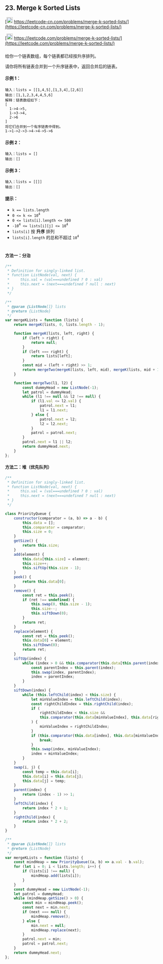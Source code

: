 ## 23. Merge k Sorted Lists

[<img src="https://static.leetcode-cn.com/cn-mono-assets/production/assets/logo-dark-cn.c42314a8.svg" height="20" /> https://leetcode-cn.com/problems/merge-k-sorted-lists/](https://leetcode-cn.com/problems/merge-k-sorted-lists/)

[<img src="https://assets.leetcode.com/static_assets/public/webpack_bundles/images/logo-dark.e99485d9b.svg" height="20"/> https://leetcode.com/problems/merge-k-sorted-lists/](https://leetcode.com/problems/merge-k-sorted-lists/)

###

给你一个链表数组，每个链表都已经按升序排列。

请你将所有链表合并到一个升序链表中，返回合并后的链表。

#### 示例 1：

```
输入：lists = [[1,4,5],[1,3,4],[2,6]]
输出：[1,1,2,3,4,4,5,6]
解释：链表数组如下：
[
  1->4->5,
  1->3->4,
  2->6
]
将它们合并到一个有序链表中得到。
1->1->2->3->4->4->5->6
```

#### 示例 2：

```
输入：lists = []
输出：[]
```

#### 示例 3：

```
输入：lists = [[]]
输出：[]
```

#### 提示：

-   `k == lists.length`
-   `0 <= k <= 10`<sup>`4`</sup>
-   `0 <= lists[i].length <= 500`
-   `-10`<sup>`4`</sup>` <= lists[i][j] <= 10`<sup>`4`</sup>
-   `lists[i]` 按 **升序** 排列
-   `lists[i].length` 的总和不超过 `10`<sup>`4`</sup>

#

#### 方法一：分治

```js
/**
 * Definition for singly-linked list.
 * function ListNode(val, next) {
 *     this.val = (val===undefined ? 0 : val)
 *     this.next = (next===undefined ? null : next)
 * }
 */

/**
 * @param {ListNode[]} lists
 * @return {ListNode}
 */
var mergeKLists = function (lists) {
    return mergeK(lists, 0, lists.length - 1);

    function mergeK(lists, left, right) {
        if (left > right) {
            return null;
        }
        if (left === right) {
            return lists[left];
        }
        const mid = (left + right) >> 1;
        return mergeTwo(mergeK(lists, left, mid), mergeK(lists, mid + 1, right));
    }

    function mergeTwo(l1, l2) {
        const dummyHead = new ListNode(-1);
        let patrol = dummyHead;
        while (l1 !== null && l2 !== null) {
            if (l1.val <= l2.val) {
                patrol.next = l1;
                l1 = l1.next;
            } else {
                patrol.next = l2;
                l2 = l2.next;
            }
            patrol = patrol.next;
        }
        patrol.next = l1 || l2;
        return dummyHead.next;
    }
};
```

#### 方法二：堆（优先队列）

```js
/**
 * Definition for singly-linked list.
 * function ListNode(val, next) {
 *     this.val = (val===undefined ? 0 : val)
 *     this.next = (next===undefined ? null : next)
 * }
 */

class PriorityQueue {
    constructor(comparator = (a, b) => a - b) {
        this.data = [];
        this.comparator = comparator;
        this.size = 0;
    }
    getSize() {
        return this.size;
    }
    add(element) {
        this.data[this.size] = element;
        this.size++;
        this.siftUp(this.size - 1);
    }
    peek() {
        return this.data[0];
    }
    remove() {
        const ret = this.peek();
        if (ret !== undefined) {
            this.swap(0, this.size - 1);
            this.size--;
            this.siftDown(0);
        }
        return ret;
    }
    replace(element) {
        const ret = this.peek();
        this.data[0] = element;
        this.siftDown(0);
        return ret;
    }
    siftUp(index) {
        while (index > 0 && this.comparator(this.data[this.parent(index)], this.data[index]) > 0) {
            const parentIndex = this.parent(index);
            this.swap(index, parentIndex);
            index = parentIndex;
        }
    }
    siftDown(index) {
        while (this.leftChild(index) < this.size) {
            let minValueIndex = this.leftChild(index);
            const rightChildIndex = this.rightChild(index);
            if (
                rightChildIndex < this.size &&
                this.comparator(this.data[minValueIndex], this.data[rightChildIndex]) > 0
            ) {
                minValueIndex = rightChildIndex;
            }
            if (this.comparator(this.data[index], this.data[minValueIndex]) < 0) {
                break;
            }
            this.swap(index, minValueIndex);
            index = minValueIndex;
        }
    }
    swap(i, j) {
        const temp = this.data[i];
        this.data[i] = this.data[j];
        this.data[j] = temp;
    }
    parent(index) {
        return (index - 1) >> 1;
    }
    leftChild(index) {
        return index * 2 + 1;
    }
    rightChild(index) {
        return index * 2 + 2;
    }
}

/**
 * @param {ListNode[]} lists
 * @return {ListNode}
 */
var mergeKLists = function (lists) {
    const mindHeap = new PriorityQueue((a, b) => a.val - b.val);
    for (let i = 0; i < lists.length; i++) {
        if (lists[i] !== null) {
            mindHeap.add(lists[i]);
        }
    }
    const dummyHead = new ListNode(-1);
    let patrol = dummyHead;
    while (mindHeap.getSize() > 0) {
        const min = mindHeap.peek();
        const next = min.next;
        if (next === null) {
            mindHeap.remove();
        } else {
            min.next = null;
            mindHeap.replace(next);
        }
        patrol.next = min;
        patrol = patrol.next;
    }
    return dummyHead.next;
};
```
